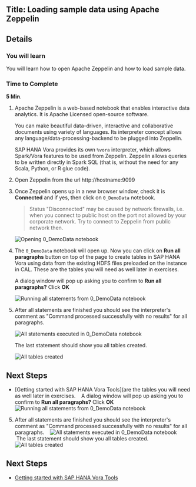 ## Title: Loading sample data using Apache Zeppelin
## Details
### You will learn  
You will learn how to open Apache Zeppelin and how to load sample data.

### Time to Complete
**5 Min**.

1. Apache Zeppelin is a web-based notebook that enables interactive data analytics. It is Apache Licensed open-source software.

    You can make beautiful data-driven, interactive and collaborative documents using variety of languages. Its interpreter concept allows any language/data-processing-backend to be plugged into Zeppelin.

    SAP HANA Vora provides its own `%vora` interpreter, which allows Spark/Vora features to be used from Zeppelin. Zeppelin allows queries to be written directly in Spark SQL (that is, without the need for any Scala, Python, or R glue code).

2. Open Zeppelin from the url http://hostname:9099

3. Once Zeppelin opens up in a new browser window, check it is **Connected** and if yes, then click on `0_DemoData` notebook.

    >Status "Disconnected" may be caused by network firewalls, i.e. when you connect to public host on the port not allowed by your corporate network. Try to connect to Zeppelin from public network then.

    ![Opening 0_DemoData notebook](vorazeppelin02.jpg)

4. The `0_DemoData` notebook will open up. Now you can click on **Run all paragraphs** button on top of the page to create tables in SAP HANA Vora using data from the existing HDFS files preloaded on the instance in CAL. These are the tables you will need as well later in exercises.

    A dialog window will pop up asking you to confirm to **Run all paragraphs?** Click **OK**

    ![Running all statements from 0_DemoData notebook](vorazeppelin03.jpg)

5. After all statements are finished you should see the interpreter's comment as "Command processed successfully with no results" for all paragraphs.

    ![All statements executed in 0_DemoData notebook](vorazeppelin04.jpg)    

    The last statement should show you all tables created.

    ![All tables created](vorazeppelin05.jpg)

## Next Steps
 - [Getting started with SAP HANA Vora Tools](are the tables you will need as well later in exercises.
    A dialog window will pop up asking you to confirm to **Run all paragraphs?** Click **OK**
    ![Running all statements from 0_DemoData notebook](vorazeppelin03.jpg)
5. After all statements are finished you should see the interpreter's comment as "Command processed successfully with no results" for all paragraphs.
    ![All statements executed in 0_DemoData notebook](vorazeppelin04.jpg)    
    The last statement should show you all tables created.
    ![All tables created](vorazeppelin05.jpg)
## Next Steps
 - [Getting started with SAP HANA Vora Tools](/tutorials/vora-tools-getting-started/vora-tools-getting-started.md)
